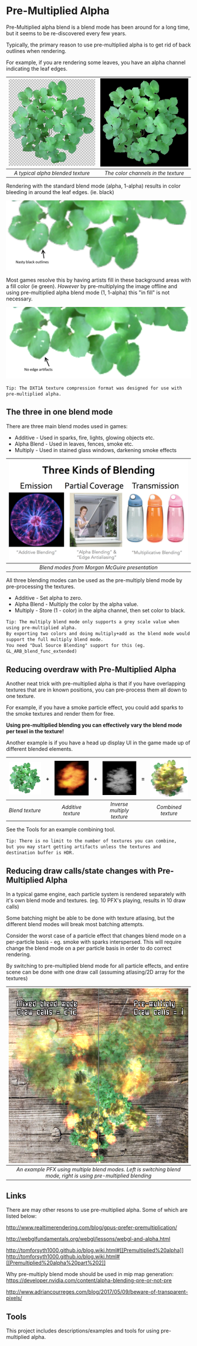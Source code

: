 # Pre-Multiplied Alpha
Pre-Multiplied alpha blend is a blend mode has been around for a long time, but it seems to be re-discovered every few years.

Typically, the primary reason to  use pre-multiplied alpha is to get rid of back outlines when rendering.

For example, if you are rendering some leaves, you have an alpha channel indicating the leaf edges.

| ![](Images/Alphaleaves.png) |  ![](Images/Colorleaves.png) | 
|:--:| :--:|
| *A typical alpha blended texture* | *The color channels in the texture* |

Rendering with the standard blend mode (alpha, 1-alpha) results in color bleeding in around the leaf edges. (ie. black)

![](Images/BlendArtifacts.png) 

Most games resolve this by having artists fill in these background areas with a fill color (ie green).
*However* by pre-multiplying the image offline and using pre-multiplied alpha blend mode (1, 1-alpha) this "in fill" is not necessary.


![](Images/BlendPreMul.png) 



```
Tip: The DXT1A texture compression format was designed for use with pre-multiplied alpha.
```

## The three in one blend mode

There are three main blend modes used in games:
- Additive - Used in sparks, fire, lights, glowing objects etc.
- Alpha Blend - Used in leaves, fences, smoke etc.
- Multiply - Used in stained glass windows, darkening smoke effects

| ![](Images/BlendModes.png) | 
|:--:| 
| *Blend  modes from Morgan McGuire presentation* |

All three blending modes can be used as the pre-multiply blend mode by pre-processing the textures.
- Additive - Set alpha to zero.
- Alpha Blend - Multiply the color by the alpha value.
- Multiply - Store (1 - color) in the alpha channel, then set color to black. 

```
Tip: The multiply blend mode only supports a grey scale value when using pre-multiplied alpha.
By exporting two colors and doing multiply+add as the blend mode would support the full multiply blend mode.
You need "Dual Source Blending" support for this (eg. GL_ARB_blend_func_extended)
```

## Reducing overdraw with Pre-Multiplied Alpha

Another neat trick with pre-multiplied alpha is that if you have overlapping textures that are in known positions, you can pre-process them all down to one texture.

For example, if you have a smoke particle effect, you could add sparks to the smoke textures and render them for free.

**Using pre-multiplied blending you can effectively vary the blend mode per texel in the texture!**

Another example is if you have a head up display UI in the game made up of different blended elements. 

| ![](Images/Blend.png) | + | ![](Images/Additive.png) | + |![](Images/Multiply.png) | = | ![](Images/Bam.png) | 
|:--:|:--:|:--:|:--:|:--:|:--:|:--:|
| *Blend texture* | | *Additive texture* | | *Inverse multiply texture* | | *Combined texture* |

See the Tools for an example combining tool.

```
Tip: There is no limit to the number of textures you can combine, 
but you may start getting artifacts unless the textures and destination buffer is HDR.
```

## Reducing draw calls/state changes with Pre-Multiplied Alpha

In a typical game engine, each particle system is rendered separately with it's own blend mode and textures.
(eg. 10 PFX's playing, results in 10 draw calls)

Some batching might be able to be done with texture atlasing, but the different blend modes will break most batching attempts.

Consider the worst case of a particle effect that changes blend mode on a per-particle basis - eg. smoke with sparks interspersed. This will require change the blend mode on a per particle basis in order to do correct rendering.

By switching to pre-multiplied blend mode for all particle effects, and entire scene can be done with one draw call (assuming atlasing/2D array for the textures)

| ![](Images/MultipleBlendPFX.png) | 
|:--:| 
| *An example PFX using multiple blend modes. Left is switching blend mode, right is using pre-multiplied blending* |


## Links

There are may other resons to use pre-multiplied alpha. Some of which are listed below:

http://www.realtimerendering.com/blog/gpus-prefer-premultiplication/

http://webglfundamentals.org/webgl/lessons/webgl-and-alpha.html

http://tomforsyth1000.github.io/blog.wiki.html#[[Premultiplied%20alpha]]
http://tomforsyth1000.github.io/blog.wiki.html#[[Premultiplied%20alpha%20part%202]]

Why pre-multiply blend mode should be used in mip map generation:
https://developer.nvidia.com/content/alpha-blending-pre-or-not-pre

http://www.adriancourreges.com/blog/2017/05/09/beware-of-transparent-pixels/


## Tools
This project includes descriptions/examples and tools for using pre-multiplied alpha.
